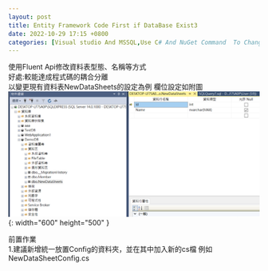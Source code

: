 ```yaml
---
layout: post
title: Entity Framework Code First if DataBase Exist3
date: 2022-10-29 17:15 +0800
categories: [Visual studio And MSSQL,Use C# And NuGet Command  To Change MSSQL Setting]
---
```

使用Fluent Api修改資料表型態、名稱等方式  
好處:較能達成程式碼的耦合分離  
以變更現有資料表NewDataSheets的設定為例
欄位設定如附圖  
![Desktop View](/assets/img/2022-10-29-entity-framework-code-first-if-database-exist3/0.png){: width="600" height="500" }

前置作業  
 1.建議新增統一放置Config的資料夾，並在其中加入新的cs檔 
例如NewDataSheetConfig.cs  
<script  type='text/javascript' src=''>

      namespace CodeFirst.Config
      {
          using System.Data.Entity.ModelConfiguration;
          public class NewDataSheetConfig : EntityTypeConfiguration<NewDataSheet>
          {
              public NewDataSheetConfig()
              {
                  //這裡用來設定這張資料表要變成怎樣的設定
                  //指令下面示範
              }
          }
      }

如附圖  
![Desktop View](/assets/img/2022-10-29-entity-framework-code-first-if-database-exist3/1.png){: width="600" height="500" }

2.變更Model1.cs底下的OnModelCreating的寫法  
更改前  
<script  type='text/javascript' src=''>
      using System.Data.Entity;

      namespace CodeFirst
      {
          public partial class Model1 : DbContext
          {
              public Model1()
                  : base("name=Model1")
              {
              }

              public virtual DbSet<Member> Members { get; set; }
              public virtual DbSet<NewDataSheet> NewDataSheet { get; set; }
              protected override void OnModelCreating(DbModelBuilder modelBuilder)
              {
                  modelBuilder.Entity<Member>()
                      .Property(e => e.UserName)
                      .IsUnicode(false);

                  modelBuilder.Entity<Member>()
                      .Property(e => e.UserEmail)
                      .IsUnicode(false);
              }
          }
      }


更改後
<script  type='text/javascript' src=''>
      using System.Data.Entity;

      namespace CodeFirst
      {
          public partial class Model1 : DbContext
          {
              public Model1()
                  : base("name=Model1")
              {
              }

              public virtual DbSet<Member> Members { get; set; }
              public virtual DbSet<NewDataSheet> NewDataSheet { get; set; }
              protected override void OnModelCreating(DbModelBuilder modelBuilder)
              {
                  modelBuilder.Entity<Member>()
                      .Property(e => e.UserName)
                      .IsUnicode(false);

                  modelBuilder.Entity<Member>()
                      .Property(e => e.UserEmail)
                      .IsUnicode(false);

                  modelBuilder.Configurations.Add(new Config.NewDataSheetConfig());
              }
          }
      }



3.設定所需變更的資料  
例如我希望Name的資料型態長度是20
<script  type='text/javascript' src=''>

      namespace CodeFirst.Config
      {
          using System.Data.Entity.ModelConfiguration;
          public class NewDataSheetConfig : EntityTypeConfiguration<NewDataSheet>
          {
              public NewDataSheetConfig()
              {
                  Property(t => t.Name).HasMaxLength(20);
              }
          }
      }

然後Add-Migration  
<script  type='text/javascript' src=''>

     Add-Migration SetMaxLength


如附圖  
![Desktop View](/assets/img/2022-10-29-entity-framework-code-first-if-database-exist3/2.png){: width="600" height="500" }

並執行更新  
<script  type='text/javascript' src=''>

     Update-Database

如附圖  
![Desktop View](/assets/img/2022-10-29-entity-framework-code-first-if-database-exist3/3.png){: width="600" height="500" }

到SQL Server中 可以看到以完成欄位長度的修正
![Desktop View](/assets/img/2022-10-29-entity-framework-code-first-if-database-exist3/4.png){: width="600" height="500" }



!!!還原Migration版本的方式!!!  
!!!但是不建議如次操作，因為修改後若要Update，會遺失中間的Migration留存紀錄  
 
 <script  type='text/javascript' src=''>

     Update-Database -TargetMigration: OddDataSheetReNameNameTo_Name

OddDataSheetReNameNameTo_Name為Migrations資料夾底下的檔名  
如圖所示
![Desktop View](/assets/img/2022-10-29-entity-framework-code-first-if-database-exist3/5.png){: width="600" height="500" }


以下是可以參考的指令  
變更TableName↓
<script  type='text/javascript' src=''>

     ToTable("NewDataSheet","Hellow")

配置主鍵↓
<script  type='text/javascript' src=''>

     HasKey(t=>t.Name);

配置複合鍵↓
<script  type='text/javascript' src=''>

     HasKey(t=>new{t.id , t.Name});


變更藍位名稱↓
<script  type='text/javascript' src=''>

     Property(t => t.Name).HasColumnName("sName");


變更欄位型態↓
<script  type='text/javascript' src=''>

     Property(t => t.Name).HasColumnType("varchar");


不使用Visual Studio中生成的資料表設定，而是直接使用已存在於資料庫的欄位設定
<script  type='text/javascript' src=''>

     Property(t => t.Name).HasDatabaseGenerated(DatabaseGeneratedOption.None)


　
Not Null設定
<script  type='text/javascript' src=''>

     Property(t=>t.Name).IsRequired();


變更字串長度↓
<script  type='text/javascript' src=''>

     .Property(t=>t.Name).HasMaxLength(255);


